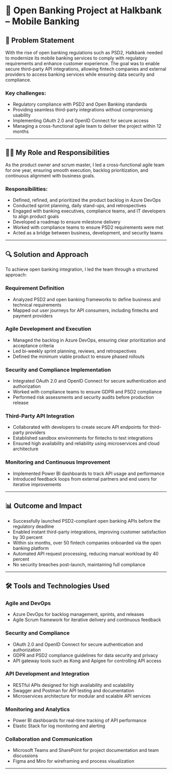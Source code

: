 # 🚀 Open Banking Project at Halkbank – Mobile Banking 

## 📌 Problem Statement

With the rise of open banking regulations such as PSD2, Halkbank needed to modernize its mobile banking services to comply with regulatory requirements and enhance customer experience. The goal was to enable secure third-party API integrations, allowing fintech companies and external providers to access banking services while ensuring data security and compliance.

### Key challenges:
- Regulatory compliance with PSD2 and Open Banking standards
- Providing seamless third-party integrations without compromising usability
- Implementing OAuth 2.0 and OpenID Connect for secure access
- Managing a cross-functional agile team to deliver the project within 12 months

---

## 👨‍💼 My Role and Responsibilities

As the product owner and scrum master, I led a cross-functional agile team for one year, ensuring smooth execution, backlog prioritization, and continuous alignment with business goals.

### Responsibilities:
- Defined, refined, and prioritized the product backlog in Azure DevOps
- Conducted sprint planning, daily stand-ups, and retrospectives
- Engaged with banking executives, compliance teams, and IT developers to align product goals
- Developed a roadmap to ensure milestone delivery
- Worked with compliance teams to ensure PSD2 requirements were met
- Acted as a bridge between business, development, and security teams

---

## 🔍 Solution and Approach

To achieve open banking integration, I led the team through a structured approach:

### Requirement Definition
- Analyzed PSD2 and open banking frameworks to define business and technical requirements
- Mapped out user journeys for API consumers, including fintechs and payment providers

### Agile Development and Execution
- Managed the backlog in Azure DevOps, ensuring clear prioritization and acceptance criteria
- Led bi-weekly sprint planning, reviews, and retrospectives
- Defined the minimum viable product to ensure phased rollouts

### Security and Compliance Implementation
- Integrated OAuth 2.0 and OpenID Connect for secure authentication and authorization
- Worked with compliance teams to ensure GDPR and PSD2 compliance
- Performed risk assessments and security audits before production release

### Third-Party API Integration
- Collaborated with developers to create secure API endpoints for third-party providers
- Established sandbox environments for fintechs to test integrations
- Ensured high availability and reliability using microservices and cloud architecture

### Monitoring and Continuous Improvement
- Implemented Power BI dashboards to track API usage and performance
- Introduced feedback loops from external partners and end users for iterative improvements

---

## 📊 Outcome and Impact

- Successfully launched PSD2-compliant open banking APIs before the regulatory deadline
- Enabled instant third-party integrations, improving customer satisfaction by 30 percent
- Within six months, over 50 fintech companies onboarded via the open banking platform
- Automated API request processing, reducing manual workload by 40 percent
- No security breaches post-launch, maintaining full compliance

---

## 🛠 Tools and Technologies Used

### Agile and DevOps
- Azure DevOps for backlog management, sprints, and releases
- Agile Scrum framework for iterative delivery and continuous feedback

### Security and Compliance
- OAuth 2.0 and OpenID Connect for secure authentication and authorization
- GDPR and PSD2 compliance guidelines for data security and privacy
- API gateway tools such as Kong and Apigee for controlling API access

### API Development and Integration
- RESTful APIs designed for high availability and scalability
- Swagger and Postman for API testing and documentation
- Microservices architecture for modular and scalable API services

### Monitoring and Analytics
- Power BI dashboards for real-time tracking of API performance
- Elastic Stack for log monitoring and alerting

### Collaboration and Communication
- Microsoft Teams and SharePoint for project documentation and team discussions
- Figma and Miro for wireframing and process visualization

---

